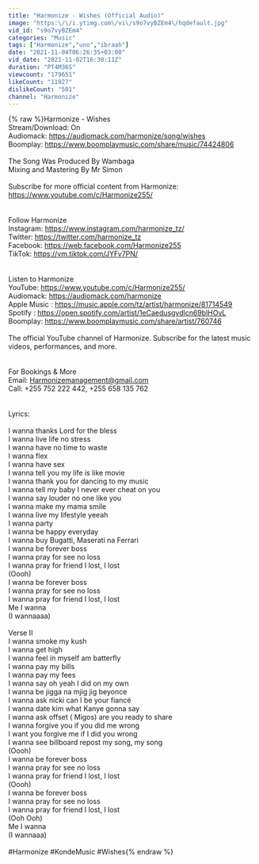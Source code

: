 ```yaml
---
title: "Harmonize - Wishes (Official Audio)"
image: "https:\/\/i.ytimg.com\/vi\/s9o7vyBZEm4\/hqdefault.jpg"
vid_id: "s9o7vyBZEm4"
categories: "Music"
tags: ["Harmonize","uno","ibraah"]
date: "2021-11-04T06:26:35+03:00"
vid_date: "2021-11-02T16:30:11Z"
duration: "PT4M36S"
viewcount: "179651"
likeCount: "11927"
dislikeCount: "501"
channel: "Harmonize"
---
```

{% raw %}Harmonize - Wishes<br />Stream/Download: On<br />Audiomack: <a rel="nofollow" target="blank" href="https://audiomack.com/harmonize/song/wishes">https://audiomack.com/harmonize/song/wishes</a><br />Boomplay: <a rel="nofollow" target="blank" href="https://www.boomplaymusic.com/share/music/74424806">https://www.boomplaymusic.com/share/music/74424806</a><br /><br />The Song Was Produced By Wambaga<br />Mixing and Mastering By Mr Simon<br /><br />Subscribe for more official content from Harmonize: <a rel="nofollow" target="blank" href="https://www.youtube.com/c/Harmonize255/">https://www.youtube.com/c/Harmonize255/</a><br /><br /><br />Follow Harmonize<br />Instagram: <a rel="nofollow" target="blank" href="https://www.instagram.com/harmonize_tz/">https://www.instagram.com/harmonize_tz/</a><br />Twitter: <a rel="nofollow" target="blank" href="https://twitter.com/harmonize_tz">https://twitter.com/harmonize_tz</a><br />Facebook: <a rel="nofollow" target="blank" href="https://web.facebook.com/Harmonize255">https://web.facebook.com/Harmonize255</a><br />TikTok: <a rel="nofollow" target="blank" href="https://vm.tiktok.com/JYFv7PN/">https://vm.tiktok.com/JYFv7PN/</a><br /><br /><br />Listen to Harmonize<br />YouTube: <a rel="nofollow" target="blank" href="https://www.youtube.com/c/Harmonize255/">https://www.youtube.com/c/Harmonize255/</a><br />Audiomack: <a rel="nofollow" target="blank" href="https://audiomack.com/harmonize">https://audiomack.com/harmonize</a><br />Apple Music : <a rel="nofollow" target="blank" href="https://music.apple.com/tz/artist/harmonize/81714549">https://music.apple.com/tz/artist/harmonize/81714549</a><br />Spotify : <a rel="nofollow" target="blank" href="https://open.spotify.com/artist/1eCaedusgydlcn69blHOvL">https://open.spotify.com/artist/1eCaedusgydlcn69blHOvL</a><br />Boomplay: <a rel="nofollow" target="blank" href="https://www.boomplaymusic.com/share/artist/760746">https://www.boomplaymusic.com/share/artist/760746</a><br /><br />The official YouTube channel of Harmonize. Subscribe for the latest music videos, performances, and more.<br /><br /><br />For Bookings &amp; More <br />Email: Harmonizemanagement@gmail.com<br />Call: +255 752 222 442, +255 658 135 762<br /><br /><br />Lyrics:<br /><br />I wanna thanks Lord for the bless<br />I wanna live life no stress<br />I wanna have no time to waste<br />I wanna flex <br /> I wanna have sex<br />I wanna tell you my life is like movie<br />I wanna thank you for dancing to my music<br />I wanna tell my baby I never ever cheat on you<br />I wanna say louder no one like you<br />I wanna make my mama smile<br />I wanna live my lifestyle yeeah<br />I wanna party <br />I wanna be happy everyday<br />I wanna buy Bugatti, Maserati na Ferrari<br />I wanna be forever boss<br />I wanna pray for see no loss<br />I wanna pray for friend I lost, I lost<br />(Oooh)<br />I wanna be forever boss<br />I wanna pray for see no loss<br />I wanna pray for friend I lost, I lost<br />Me I wanna<br />(I wannaaaa)<br /><br />Verse II<br />I wanna smoke my kush <br />I wanna get high<br />I wanna feel in myself am batterfly<br />I wanna pay my bills<br />I wanna pay my fees<br />I wanna say oh yeah I did on my own<br />I wanna be jigga na mjig jig beyonce<br />I wanna ask nicki can I be your fiancé<br />I wanna date kim what Kanye gonna say<br />I wanna ask offset ( Migos) are you ready to share<br />I wanna forgive you if you did me wrong<br /> I want you forgive me if I did you wrong<br />I wanna see billboard repost my song, my song<br />(Oooh)<br />I wanna be forever boss<br />I wanna pray for see no loss<br />I wanna pray for friend I lost, I lost<br />(Oooh)<br />I wanna be forever boss<br />I wanna pray for see no loss<br />I wanna pray for friend I lost, I lost<br />(Ooh Ooh)<br />Me I wanna<br />(I wannaaa)<br /><br />#Harmonize #KondeMusic #Wishes{% endraw %}
